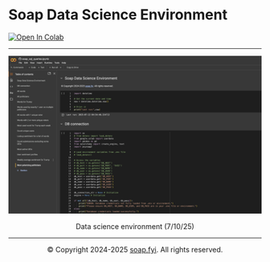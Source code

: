 # Soap Data Science Environment

<a href="https://colab.research.google.com/github/brayvid/soap-research/blob/main/soap_sql_queries.ipynb" target="_parent"><img src="https://colab.research.google.com/assets/colab-badge.svg" alt="Open In Colab"/></a>

---

<img src="img/page.png">

<p align="center">Data science environment (7/10/25)</p>

---

<p align="center">&copy; Copyright 2024-2025 <a href="https://soap.fyi">soap.fyi</a>. All rights reserved.</p>